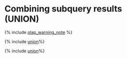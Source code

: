 # Combining subquery results (UNION)

{% include [olap_warning_note](../../../../_includes/not_allow_for_olap_note.md) %}

{% include [union](../_includes/select/union.md)%}

{% include [union](../_includes/select/union_all.md)%}